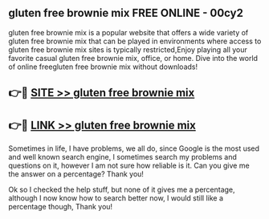 ## gluten free brownie mix FREE ONLINE - 00cy2

gluten free brownie mix is a popular website that offers a wide variety of gluten free brownie mix that can be played in environments where access to gluten free brownie mix sites is typically restricted,Enjoy playing all your favorite casual gluten free brownie mix, office, or home. Dive into the world of online freegluten free brownie mix without downloads!

## 👉🔴 [SITE >> gluten free brownie mix](http://news.freeplayer.one?title=gluten_free_brownie_mix&ref=FRRE)

## 👉🔴 [LINK >> gluten free brownie mix](http://news.freeplayer.one?title=gluten_free_brownie_mix&ref=FREE)

Sometimes in life, I have problems, we all do, since Google is the most used and well known search engine, I sometimes search my problems and questions on it, however I am not sure how reliable is it. Can you give me the answer on a percentage? Thank you!

Ok so I checked the help stuff, but none of it gives me a percentage, although I now know how to search better now, I would still like a percentage though, Thank you!
